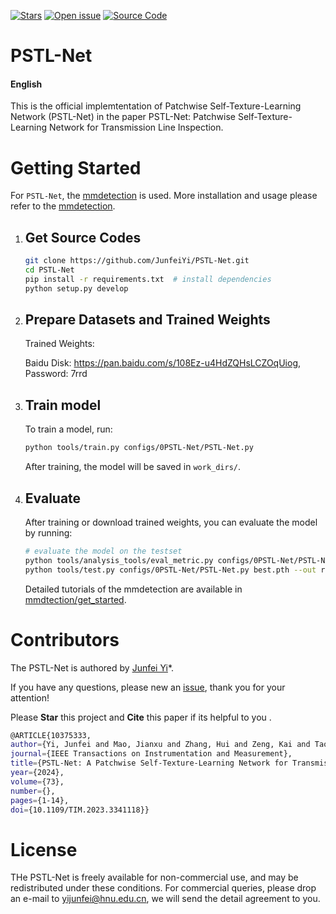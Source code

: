 [![Stars](https://img.shields.io/github/stars/JunfeiYi/PSTL-Net)](
https://github.com/JunfeiYi/PSTL-Net)
[![Open issue](https://img.shields.io/github/issues/JunfeiYi/PSTL-Net)](
https://github.com/JunfeiYi/PSTL-Net/issues)
[![Source Code](https://img.shields.io/static/v1?label=Download&message=source_code&color=orange)](
https://github.com/JunfeiYi/PSTL-Net/archive/refs/heads/master.zip)


# PSTL-Net

#### English 

This is the official implemtentation of Patchwise Self-Texture-Learning Network (PSTL-Net) in the paper PSTL-Net: Patchwise Self-Texture-Learning Network for Transmission Line Inspection.
 
# Getting Started

For `PSTL-Net`, the [mmdetection](https://github.com/open-mmlab/mmdetection) is used. More installation and usage please refer to the [mmdetection](https://github.com/open-mmlab/mmdetection).


1. ## Get Source Codes
    ```bash
    git clone https://github.com/JunfeiYi/PSTL-Net.git
    cd PSTL-Net
    pip install -r requirements.txt  # install dependencies
    python setup.py develop
    ```
2. ## Prepare Datasets and Trained Weights

   Trained Weights:
   
   Baidu Disk: https://pan.baidu.com/s/108Ez-u4HdZQHsLCZOqUiog, Password: 7rrd 
    

3. ## Train model

    To train a model, run:
    ```bash
    python tools/train.py configs/0PSTL-Net/PSTL-Net.py
    ```
    After training, the model will be saved in `work_dirs/`.

4. ## Evaluate
    After training or download trained weights, you can evaluate the model by running:
    ```bash
    # evaluate the model on the testset
    python tools/analysis_tools/eval_metric.py configs/0PSTL-Net/PSTL-Net.py result.pkl --eval bbox 
    python tools/test.py configs/0PSTL-Net/PSTL-Net.py best.pth --out result.pkl  # generate result.pkl
    ```
    Detailed tutorials of the mmdetection are available in [mmdtection/get_started](https://mmdetection.readthedocs.io/en/latest/get_started.html).
 
# Contributors
The PSTL-Net is authored by [Junfei Yi](https://junfeiyi.github.io/)\*.

If you have any questions, please new an [issue](https://github.com/JunfeiYi/PSTL-Net/issues), thank you for your attention!

Please **Star** this project and **Cite** this paper if its helpful to you .

  ```bash
  @ARTICLE{10375333,
  author={Yi, Junfei and Mao, Jianxu and Zhang, Hui and Zeng, Kai and Tao, Ziming and Zhong, Hang and Wang, Shaoyuan and Wang, Yaonan},
  journal={IEEE Transactions on Instrumentation and Measurement}, 
  title={PSTL-Net: A Patchwise Self-Texture-Learning Network for Transmission Line Inspection}, 
  year={2024},
  volume={73},
  number={},
  pages={1-14},
  doi={10.1109/TIM.2023.3341118}}
  ```


# License
THe PSTL-Net is freely available for non-commercial use, and may be redistributed under these conditions. 
For commercial queries, please drop an e-mail to yijunfei@hnu.edu.cn, we will send the detail agreement to you.


